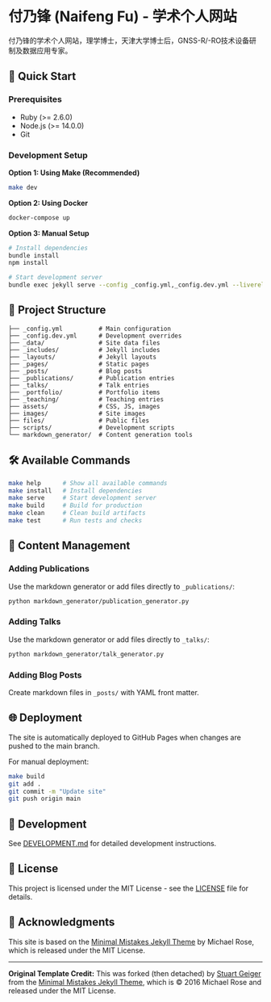 # 付乃锋 (Naifeng Fu) - 学术个人网站

付乃锋的学术个人网站，理学博士，天津大学博士后，GNSS-R/-RO技术设备研制及数据应用专家。

## 🚀 Quick Start

### Prerequisites
- Ruby (>= 2.6.0)
- Node.js (>= 14.0.0)
- Git

### Development Setup

**Option 1: Using Make (Recommended)**
```bash
make dev
```

**Option 2: Using Docker**
```bash
docker-compose up
```

**Option 3: Manual Setup**
```bash
# Install dependencies
bundle install
npm install

# Start development server
bundle exec jekyll serve --config _config.yml,_config.dev.yml --livereload
```

## 📁 Project Structure

```
├── _config.yml          # Main configuration
├── _config.dev.yml      # Development overrides
├── _data/               # Site data files
├── _includes/           # Jekyll includes
├── _layouts/            # Jekyll layouts
├── _pages/              # Static pages
├── _posts/              # Blog posts
├── _publications/       # Publication entries
├── _talks/              # Talk entries
├── _portfolio/          # Portfolio items
├── _teaching/           # Teaching entries
├── assets/              # CSS, JS, images
├── images/              # Site images
├── files/               # Public files
├── scripts/             # Development scripts
└── markdown_generator/  # Content generation tools
```

## 🛠️ Available Commands

```bash
make help      # Show all available commands
make install   # Install dependencies
make serve     # Start development server
make build     # Build for production
make clean     # Clean build artifacts
make test      # Run tests and checks
```

## 📝 Content Management

### Adding Publications
Use the markdown generator or add files directly to `_publications/`:
```bash
python markdown_generator/publication_generator.py
```

### Adding Talks
Use the markdown generator or add files directly to `_talks/`:
```bash
python markdown_generator/talk_generator.py
```

### Adding Blog Posts
Create markdown files in `_posts/` with YAML front matter.

## 🌐 Deployment

The site is automatically deployed to GitHub Pages when changes are pushed to the main branch.

For manual deployment:
```bash
make build
git add .
git commit -m "Update site"
git push origin main
```

## 🔧 Development

See [DEVELOPMENT.md](DEVELOPMENT.md) for detailed development instructions.

## 📄 License

This project is licensed under the MIT License - see the [LICENSE](LICENSE) file for details.

## 🙏 Acknowledgments

This site is based on the [Minimal Mistakes Jekyll Theme](https://mmistakes.github.io/minimal-mistakes/) by Michael Rose, which is released under the MIT License.

---

**Original Template Credit:** This was forked (then detached) by [Stuart Geiger](https://github.com/staeiou) from the [Minimal Mistakes Jekyll Theme](https://mmistakes.github.io/minimal-mistakes/), which is © 2016 Michael Rose and released under the MIT License.
